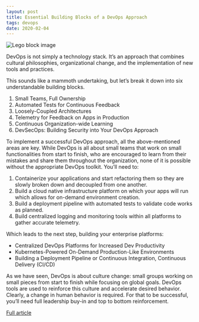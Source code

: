 ```yaml
---
layout: post
title: Essential Building Blocks of a DevOps Approach
tags: devops
date: 2020-02-04
---
```


![Lego block image](https://cdn.thenewstack.io/media/2020/02/52d66ff7-lego-1024x669.jpg)

DevOps is not simply a technology stack. It’s an approach that combines cultural 
philosophies, organizational change, and the implementation of new tools and practices.

This sounds like a mammoth undertaking, but let’s break it down into six understandable 
building blocks.

1. Small Teams, Full Ownership
2. Automated Tests for Continuous Feedback
3. Loosely-Coupled Architectures
4. Telemetry for Feedback on Apps in Production
5. Continuous Organization-wide Learning
6. DevSecOps: Building Security into Your DevOps Approach

To implement a successful DevOps approach, all the above-mentioned areas are key. While 
DevOps is all about small teams that work on small functionalities from start to finish, 
who are encouraged to learn from their mistakes and share them throughout the organization, 
none of it is possible without the appropriate DevOps toolkit. You’ll need to:

1. Containerize your applications and start refactoring them so they are slowly broken 
down and decoupled from one another.
2. Build a cloud native infrastructure platform on which your apps will run which allows 
for on-demand environment creation.
3. Build a deployment pipeline with automated tests to validate code works as planned.
4. Build centralized logging and monitoring tools within all platforms to gather accurate 
telemetry.

Which leads to the next step, building your enterprise platforms:

- Centralized DevOps Platforms for Increased Dev Productivity
- Kubernetes-Powered On-Demand Production-Like Environments
- Building a Deployment Pipeline or Continuous Integration, Continuous Delivery (CI/CD)

As we have seen, DevOps is about culture change: small groups working on small pieces 
from start to finish while focusing on global goals. DevOps tools are used to reinforce 
this culture and accelerate desired behavior. Clearly, a change in human behavior is 
required. For that to be successful, you’ll need full leadership buy-in and top to 
bottom reinforcement.

[Full article](https://thenewstack.io/demystifying-devops-essential-building-blocks-of-a-devops-approach/)
